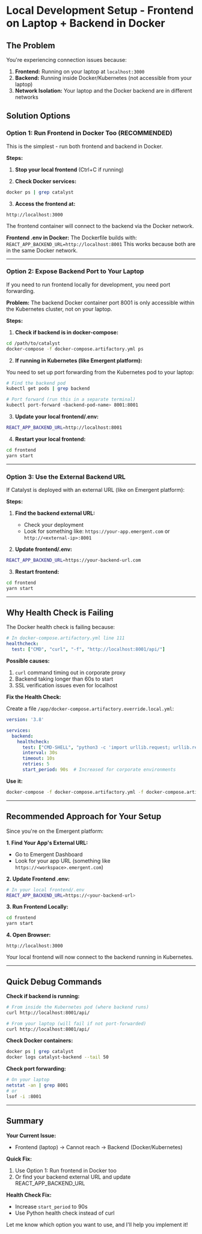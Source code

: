 # Local Development Setup - Frontend on Laptop + Backend in Docker

## The Problem

You're experiencing connection issues because:

1. **Frontend:** Running on your laptop at `localhost:3000`
2. **Backend:** Running inside Docker/Kubernetes (not accessible from your laptop)
3. **Network Isolation:** Your laptop and the Docker backend are in different networks

## Solution Options

### Option 1: Run Frontend in Docker Too (RECOMMENDED)

This is the simplest - run both frontend and backend in Docker.

**Steps:**

1. **Stop your local frontend** (Ctrl+C if running)

2. **Check Docker services:**
```bash
docker ps | grep catalyst
```

3. **Access the frontend at:**
```
http://localhost:3000
```

The frontend container will connect to the backend via the Docker network.

**Frontend .env in Docker:**
The Dockerfile builds with: `REACT_APP_BACKEND_URL=http://localhost:8001`
This works because both are in the same Docker network.

---

### Option 2: Expose Backend Port to Your Laptop

If you need to run frontend locally for development, you need port forwarding.

**Problem:** The backend Docker container port 8001 is only accessible within the Kubernetes cluster, not on your laptop.

**Steps:**

1. **Check if backend is in docker-compose:**
```bash
cd /path/to/catalyst
docker-compose -f docker-compose.artifactory.yml ps
```

2. **If running in Kubernetes (like Emergent platform):**

You need to set up port forwarding from the Kubernetes pod to your laptop:

```bash
# Find the backend pod
kubectl get pods | grep backend

# Port forward (run this in a separate terminal)
kubectl port-forward <backend-pod-name> 8001:8001
```

3. **Update your local frontend/.env:**
```bash
REACT_APP_BACKEND_URL=http://localhost:8001
```

4. **Restart your local frontend:**
```bash
cd frontend
yarn start
```

---

### Option 3: Use the External Backend URL

If Catalyst is deployed with an external URL (like on Emergent platform):

**Steps:**

1. **Find the backend external URL:**
   - Check your deployment
   - Look for something like: `https://your-app.emergent.com` or `http://<external-ip>:8001`

2. **Update frontend/.env:**
```bash
REACT_APP_BACKEND_URL=https://your-backend-url.com
```

3. **Restart frontend:**
```bash
cd frontend
yarn start
```

---

## Why Health Check is Failing

The Docker health check is failing because:

```yaml
# In docker-compose.artifactory.yml line 111
healthcheck:
  test: ["CMD", "curl", "-f", "http://localhost:8001/api/"]
```

**Possible causes:**
1. `curl` command timing out in corporate proxy
2. Backend taking longer than 60s to start
3. SSL verification issues even for localhost

**Fix the Health Check:**

Create a file `/app/docker-compose.artifactory.override.local.yml`:

```yaml
version: '3.8'

services:
  backend:
    healthcheck:
      test: ["CMD-SHELL", "python3 -c 'import urllib.request; urllib.request.urlopen(\"http://localhost:8001/api/\")' || exit 1"]
      interval: 30s
      timeout: 10s
      retries: 5
      start_period: 90s  # Increased for corporate environments
```

**Use it:**
```bash
docker-compose -f docker-compose.artifactory.yml -f docker-compose.artifactory.override.yml -f docker-compose.artifactory.override.local.yml up -d
```

---

## Recommended Approach for Your Setup

Since you're on the Emergent platform:

**1. Find Your App's External URL:**
   - Go to Emergent Dashboard
   - Look for your app URL (something like `https://<workspace>.emergent.com`)

**2. Update Frontend .env:**
```bash
# In your local frontend/.env
REACT_APP_BACKEND_URL=https://<your-backend-url>
```

**3. Run Frontend Locally:**
```bash
cd frontend
yarn start
```

**4. Open Browser:**
```
http://localhost:3000
```

Your local frontend will now connect to the backend running in Kubernetes.

---

## Quick Debug Commands

**Check if backend is running:**
```bash
# From inside the Kubernetes pod (where backend runs)
curl http://localhost:8001/api/

# From your laptop (will fail if not port-forwarded)
curl http://localhost:8001/api/
```

**Check Docker containers:**
```bash
docker ps | grep catalyst
docker logs catalyst-backend --tail 50
```

**Check port forwarding:**
```bash
# On your laptop
netstat -an | grep 8001
# or
lsof -i :8001
```

---

## Summary

**Your Current Issue:**
- Frontend (laptop) → Cannot reach → Backend (Docker/Kubernetes)

**Quick Fix:**
1. Use Option 1: Run frontend in Docker too
2. Or find your backend external URL and update REACT_APP_BACKEND_URL

**Health Check Fix:**
- Increase `start_period` to 90s
- Use Python health check instead of curl

Let me know which option you want to use, and I'll help you implement it!
